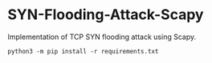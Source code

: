 # SYN-Flooding-Attack-Scapy
Implementation of TCP SYN flooding attack using Scapy.

`python3 -m pip install -r requirements.txt`
